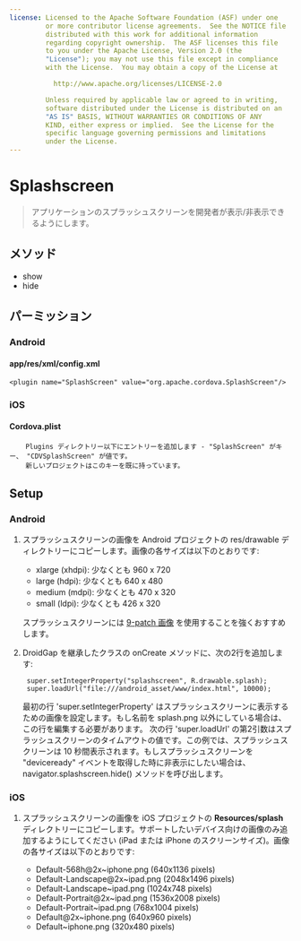 ```yaml
---
license: Licensed to the Apache Software Foundation (ASF) under one
         or more contributor license agreements.  See the NOTICE file
         distributed with this work for additional information
         regarding copyright ownership.  The ASF licenses this file
         to you under the Apache License, Version 2.0 (the
         "License"); you may not use this file except in compliance
         with the License.  You may obtain a copy of the License at

           http://www.apache.org/licenses/LICENSE-2.0

         Unless required by applicable law or agreed to in writing,
         software distributed under the License is distributed on an
         "AS IS" BASIS, WITHOUT WARRANTIES OR CONDITIONS OF ANY
         KIND, either express or implied.  See the License for the
         specific language governing permissions and limitations
         under the License.
---
```


Splashscreen
==========

> アプリケーションのスプラッシュスクリーンを開発者が表示/非表示できるようにします。


メソッド
-------

- show
- hide

パーミッション
-----------

### Android

#### app/res/xml/config.xml

    <plugin name="SplashScreen" value="org.apache.cordova.SplashScreen"/>

### iOS

#### Cordova.plist

        Plugins ディレクトリー以下にエントリーを追加します - "SplashScreen" がキー、 "CDVSplashScreen" が値です。
        新しいプロジェクトはこのキーを既に持っています。


Setup
-----

### Android

1. スプラッシュスクリーンの画像を Android プロジェクトの res/drawable ディレクトリーにコピーします。画像の各サイズは以下のとおりです:

   - xlarge (xhdpi): 少なくとも 960 x 720
   - large (hdpi): 少なくとも 640 x 480
   - medium (mdpi): 少なくとも 470 x 320
   - small (ldpi): 少なくとも 426 x 320

   スプラッシュスクリーンには [9-patch 画像](https://developer.android.com/tools/help/draw9patch.html) を使用することを強くおすすめします。

2. DroidGap を継承したクラスの onCreate メソッドに、次の2行を追加します:

        super.setIntegerProperty("splashscreen", R.drawable.splash);
        super.loadUrl("file:///android_asset/www/index.html", 10000);

    最初の行 'super.setIntegerProperty' はスプラッシュスクリーンに表示するための画像を設定します。もし名前を splash.png 以外にしている場合は、この行を編集する必要があります。
    次の行 'super.loadUrl' の第2引数はスプラッシュスクリーンのタイムアウトの値です。この例では、スプラッシュスクリーンは 10 秒間表示されます。もしスプラッシュスクリーンを "deviceready" イベントを取得した時に非表示にしたい場合は、 navigator.splashscreen.hide() メソッドを呼び出します。

### iOS

1. スプラッシュスクリーンの画像を iOS プロジェクトの **Resources/splash** ディレクトリーにコピーします。サポートしたいデバイス向けの画像のみ追加するようにしてください (iPad または iPhone のスクリーンサイズ)。画像の各サイズは以下のとおりです:

   - Default-568h@2x~iphone.png (640x1136 pixels)
   - Default-Landscape@2x~ipad.png (2048x1496 pixels)
   - Default-Landscape~ipad.png (1024x748 pixels)
   - Default-Portrait@2x~ipad.png (1536x2008 pixels)
   - Default-Portrait~ipad.png (768x1004 pixels)
   - Default@2x~iphone.png (640x960 pixels)
   - Default~iphone.png (320x480 pixels)






